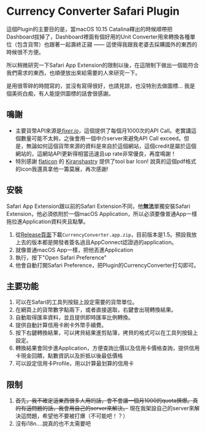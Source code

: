 # Currency Converter Safari Plugin

這個Plugin的主要目的是，當macOS 10.15 Catalina釋出的時候順帶把Dashboard拔掉了，Dashboard裡面有個好用的Unit Converter用來轉換各種單位（包含貨幣）也跟著一起壽終正寢 —— 這使得我跟我老婆去採購國外的東西的時候很不方便。

所以稍微研究一下Safari App Extension的限制以後，在這限制下做出一個能符合我們需求的東西，也順便放出來給需要的人來研究一下。

是用很零碎的時間寫的，並沒有寫得很好，也請見諒，也沒特別去做圖標... 我是個美術白痴，有人能提供圖標的話會很感謝。

## 鳴謝

- 主要貨幣API來源是[*fixer.io*](https://fixer.io)，這個提供了每個月1000次的API Call。老實講這個數量可能不太夠，之後會用一個中介server來避免API Call exceed。但是，無論如何這個貨幣來源的資料是來自於這個網站，這個credit是屬於這個網站的，這網站API更新得相當迅速且up rate非常優良，再度鳴謝！
- 特別感謝 [flaticon](www.flaticon.com) 的 [Kiranshastry](https://www.flaticon.com/authors/kiranshastry) 提供了tool bar Icon! 說真的這個pdf格式的icon我還真拿他一籌莫展，再次感謝!

## 安裝

Safari App Extension跟以前的Safari Extension不同，他**無法**單獨安裝Safari Extension，他必須依附於一個macOS Application，所以必須要像普通App一樣拖拉進Application資料夾且點擊。

1. 從[Release頁面](https://github.com/Rayer/CurrencyConverter/releases)下載`CurrencyConverter.app.zip`，目前版本是1.5。預設我放上去的版本都是開發者簽名過且AppConnect認證過的application。
2. 就像普通macOS App一樣，把他丟進Application
3. 執行，按下"Open Safari Preference"
4. 他會自動打開Safari Preference，把Plugin的CurrencyConverter打勾即可。


## 主要功能

1. 可以在Safari的工具列按鈕上設定需要的貨幣單位。
1. 在網頁上的貨幣數字點兩下，或者直接選取，右鍵會出現轉換結果。
1. 自動取得匯率資料，並且提供即時匯率比例轉換。
1. 提供自動計算信用卡刷卡外幣手續費。
1. 按下右鍵轉換結果，可以拷貝結果進剪貼簿，拷貝的格式可以在工具列按鈕上設定。
1. 轉換結果會同步進Application，方便查詢比價以及信用卡價格查詢，提供信用卡現金回饋，點數資訊以及折抵以後最低價格
1. 可以設定信用卡Profile，用以計算最划算的信用卡


## 限制

1. ~~首先，我不確定這東西很多人用的話，會不會讓一個月1000的quota擠爆。真的有這問題的話，我會用自己的server來解決。~~ 現在我架設自己的server來解決這問題，希望他不要被打爆（不可能吧！？）
2. 沒有i18n....說真的也不太需要吧
